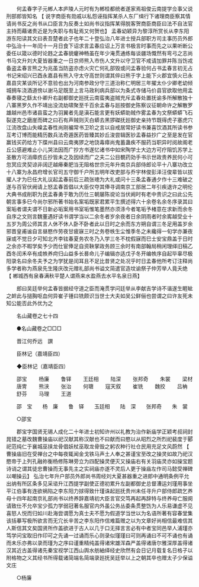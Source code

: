 <!-- { "loadSidebar": true } -->
　　何孟春字子元郴人本庐陵人元时有为郴桂都统者遂家焉祖俊云南提学佥事父说刑部郎皆知名 【 说字商臣有勋戚以私怨诬指挥某杀人东厂缉行下诸理商臣察其情请尚书反之尚书从口臣言为反奏土如尚书议指挥某得脱客贺商臣商臣曰法不自法官主持而藉诸贵近是为失职与有耻焉又何贺也】 孟春幼颖异为黎淳所赏长从李东阳游东阳读其文曰表吾楚者此子也年二十登弘治八年进士授兵部职方司主事历员外郎中弘治十一年闰十一月日食下诏求言孟春应诏上万言书极言时事而先之以果听断公委任以箴以德时论韪之孟春貌癯神畅虽在年少淹贯通练每谈疆场慨然有弯弓之志尚书马文升刘大夏皆器重之一日京师熊入市伤人文升以守卫官不戒请加罪并陈当饬戎备盗孟春言熊之为兆虽当防盗亦虑火灾亡何礼部毁或问孟春验何占书孟春言初无占书记宋绍兴已酉永嘉县有熊入守太守高世则谓其倅曰熊于字上能下火郡宜慎火已永嘉县灾某谈所记不意验也出为河南参政分守三道治称仁明居三年擢太仆少卿老幼倾城拥车浇酒道傍以谢马足既至上言马政利病兵部以为条式寺储马价县官欲取他用孟春奏寝之繇太仆卿升右副都御史廵抚云南蛮夷盗贼充斥孟春处置抚谕多所解散独十八寨黑罗久作不靖出没流劫啸聚至千百余孟春与廵按御史陈察议征朝命许之解散罗雄越州邑市诸县蛮之为羽翼者先是滇石能言更有妖蟒助贼作雾孟春为文祭蟒蟒飞石裂遂克之磨崖而碑之曰石有声贼则灭白蟒去黑猡磔抚廵御史亲持节既得虎子塞虎穴江流改盘山失嵲孟春性尚刚褊常书卫玠之言以自戒居常好读书兼喜饮酒其所读书参互考订博而能精历数兵法奇遁医药皆臻其妙丘浚尝辑医钞孟春益抄广之至是发在官赢钱买药给方下牒州县曰云南夷猡之地饶毒瘴尚鬼蓄蛊疾不服药当职异时阅故阁老丘公感避难止小儿哭法因而广抄方书遂忆诸书中如宋陶学士大边方可疗阻饥苏学上圣散方可消瘴疠丘抄皆未之及因续而广之夫二公目覩药効手书示世政贵养民何小可忽冥应灵契谅非阔迂越瘠秦肥当无阻格世宗元年升南京兵部侍郎论平十八寨功改立十八寨为永昌府增长官司五守御千户所五明年改吏部与乔宇林俊彭泽汪俊辈皆以拔擢人才为巳任大礼议起孟春前后三疏张璁为大礼或问十三条孟春通夕作十三难破之遂与百官伏阙请上怒孟春首倡以大臣仅夺其俸寻调南京工部居二年引疾退许之明伦大典书成削职为民孟春勇于敢为历仕三朝屡陈谠论当伏阙时有老中贵识之曰此公先朝言事多巳今尚尔邪所著书始名案垢既家君累平生撰述得六十余卷名余冬序录其曰案垢者谓夫谓不日新必垢案用书室垢惟笔墨然亦须涤今者笔垢予楮意在求新而余冬自序之文则言魏董遇好读书谓学当以二余冬者岁余夜者日余阴雨者时余寗越受业十五岁为周公师其言人休不休人卧不卧者此以日时之余而东方朔自谓三冬足用盖岁余邪晋皇甫谧自言昼愍作劳夜甘疲寐三时之务卷帙生尘惟季冬之未纔得一旬学亦兼夜寐或不觉日夕可知北齐李铉春夏务农冬乃入学三冬不枕假寐而巳士安宝鼎盖于日时之余亦不暇学矣予少而仕宦俸足自资鞅掌政务顾三余时有南部翰局稍闲理绎旧稿乙酉冬闰禾卒有成帙养疴归山益多长晷命儿子编辑亦适戊子冬开编帙序自起毕辜尽极阳录名曰余冬夫予之为学犹是闰耳且不足比昔贤之处况乎时日孟春他所考订注释尚多学者称为燕泉先生隆庆改元赠礼部尚书谥文简遣官造坟谕祭子仲芳举人竟夭绝 【 郴城西有泉春满秋平楚人谓燕来水盈燕去水平名泉日燕】 

　　郎曰吴廷举何孟春皆据经守道之臣而淹贯学问廷举从李献吉学诗不谐遂生睚眦之衅此与搥胸呕血何异崔子锺曰铣颇识当世士大夫如吴公鲜俪也尝谓之曰许友死未知公能否此外优为之 

　　名山藏卷之七十四 

　　●名山藏卷之□□□ 

　　晋江何乔远　譔 

　　臣林记（嘉靖臣四） 

　　◆臣林记（嘉靖臣四） 

　　邵宝 
　　杨廉 
　　鲁铎 
　　王廷相 
　　陆深 
　　张邦奇 
　　朱裳 
　　梁材 
　　唐冑 
　　熊浃 
　　张治 
　　何瑭 
　　寇天叙 
　　崔铣 
　　魏挍 
　　吕柟 
　　舒芬 
　　马理 
　　王道 

　　邵　宝　　杨　廉　　鲁　铎　　玉廷相　　陆　深　　张邦奇　　朱　裳 

　　○邵宝 

　　郡宝字国贤无锡人成化二十年进士初知许州以礼教为治作新庙学正颖考叔祠封晁错之墓改魏曹操庙以祀汉献其称汉献也不曰献而曰愍以从昭烈之所烈祀裴度于郾祀范纯仁于襄城巫挟龙骨倡妖杖巫取龙骨毁之躬农种行社仓民用充足文风蔚然 【 曹操庙旧在受禅台之中每夜辄闻金戈铁马声土人奉之甚谨宝至改之操灵如故乃祀汉愍帝于上列孔融祢衡杨修陈琳旁立为四配操灵便灭又操庙右有关羽庙灵亦如操宝题诗诮之谓其徒忠曹操而无事先主之实祠庙亦遂不灵后人更于操庙左作司马懿受禅碑以嘲操云】 弘治七年升户部员外郎尚书周经刘大夏甚器重之进郎中通明条例平允出纳有所区条多见采谘升江西提学副使正德初累升左副都御史总督漕运刘瑾用事坐平江伯事有连欲祸陷之李东阳力捄得致什瑾诛起廵抚贵州未任寻升户部侍郎疏乞养母十四年起南京礼部尚书以终养辞嘉靖初大臣言官交笃再起再辞特与终养母亡服阕请致仕不允卒宝少孤力学弱冠著名服官内外虽公务丛委条贯整饬为人乐易谦虚不见喜怒人悦而归如川赴海尝谓愿为真士夫不愿为假道学当世以为名语所著有容春堂集该括摹写极所欲言而无宂长辛苦之李东阳作信难篇赠之以为文章好尚相信最难信其人斯信其文矣国贤所作盖欲进于古人以几于口无择言言必有中者宝同邑举人浦瑾亦笃学问宝取旧作印可之先诵一过诵而乐心则录似瑾瑾曰可则再诵曰不可不诵也有诵而未乐亦弗以录而瑾为之序曰谨重精纯盖得诸宋雄浑森严盖得诸唐尔雅深厚盖得诸汉其近古盖得诸先秦宝视学江西山舆水舫紬绎经史欣然有会日记月载复名日格子以附格物之义其经书所得载诸简端名简端录廵抚吴廷举以上之朝其卒也赠太子少保谥文庄 

　　○杨廉 

